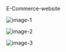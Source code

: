 
E-Commerce-website


![image-1](https://github.com/Maz801054/E-commerce-website/assets/134128123/86b7be39-2b5b-4fdc-851a-bb4362528826)


![image-2](https://github.com/Maz801054/E-commerce-website/assets/134128123/cb344180-e572-4ae3-bf1d-abfe18cef622)


![image-3](https://github.com/Maz801054/E-commerce-website/assets/134128123/5222de73-df46-4553-818c-4a764e3f5f50)
